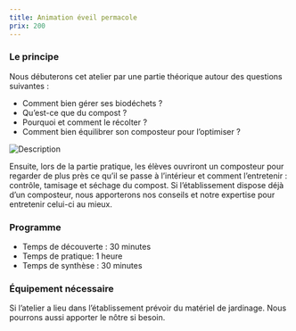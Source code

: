 ```yaml
---
title: Animation éveil permacole
prix: 200
---
```


### Le principe

Nous débuterons cet atelier par une partie théorique autour des questions suivantes :

- Comment bien gérer ses biodéchets ?
- Qu’est-ce que du compost ?
- Pourquoi et comment le récolter ?
- Comment bien équilibrer son composteur pour l’optimiser ?

![Description](/prestations/eveil_permacole/poubelle.png)

Ensuite, lors de la partie pratique, les élèves ouvriront un composteur pour regarder de plus près ce qu’il se passe à l’intérieur et comment l’entretenir : contrôle, tamisage et séchage du compost.
Si l’établissement dispose déjà d’un composteur, nous apporterons nos conseils et notre expertise pour entretenir celui-ci au mieux.

### Programme

- Temps de découverte : 30 minutes
- Temps de pratique: 1 heure
- Temps de synthèse : 30 minutes

### Équipement nécessaire

Si l’atelier a lieu dans l’établissement prévoir du matériel de jardinage. Nous pourrons aussi apporter le nôtre si besoin.
